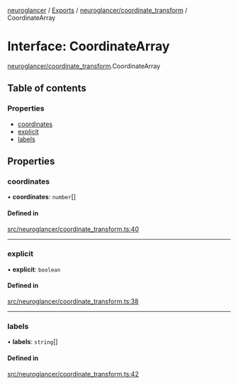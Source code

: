 [neuroglancer](../README.md) / [Exports](../modules.md) / [neuroglancer/coordinate\_transform](../modules/neuroglancer_coordinate_transform.md) / CoordinateArray

# Interface: CoordinateArray

[neuroglancer/coordinate_transform](../modules/neuroglancer_coordinate_transform.md).CoordinateArray

## Table of contents

### Properties

- [coordinates](neuroglancer_coordinate_transform.CoordinateArray.md#coordinates)
- [explicit](neuroglancer_coordinate_transform.CoordinateArray.md#explicit)
- [labels](neuroglancer_coordinate_transform.CoordinateArray.md#labels)

## Properties

### coordinates

• **coordinates**: `number`[]

#### Defined in

[src/neuroglancer/coordinate_transform.ts:40](https://github.com/ActiveBrainAtlas2/neuroglancer/blob/91617476/src/neuroglancer/coordinate_transform.ts#L40)

___

### explicit

• **explicit**: `boolean`

#### Defined in

[src/neuroglancer/coordinate_transform.ts:38](https://github.com/ActiveBrainAtlas2/neuroglancer/blob/91617476/src/neuroglancer/coordinate_transform.ts#L38)

___

### labels

• **labels**: `string`[]

#### Defined in

[src/neuroglancer/coordinate_transform.ts:42](https://github.com/ActiveBrainAtlas2/neuroglancer/blob/91617476/src/neuroglancer/coordinate_transform.ts#L42)
